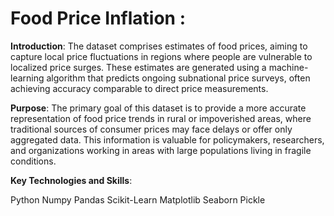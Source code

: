 # Food Price Inflation :

**Introduction**:
            The dataset comprises estimates of food prices, aiming to capture local price fluctuations in regions where people are vulnerable to localized price surges. These estimates are generated using a machine-learning algorithm that predicts ongoing subnational price surveys, often achieving accuracy comparable to direct price measurements.

**Purpose**:
            The primary goal of this dataset is to provide a more accurate representation of food price trends in rural or impoverished areas, where traditional sources of consumer prices may face delays or offer only aggregated data. This information is valuable for policymakers, researchers, and organizations working in areas with large populations living in fragile conditions.

**Key Technologies and Skills**:

Python
Numpy
Pandas
Scikit-Learn
Matplotlib
Seaborn
Pickle



